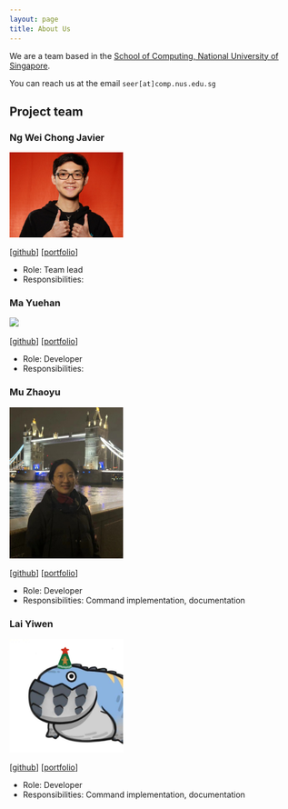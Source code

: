 ```yaml
---
layout: page
title: About Us
---
```


We are a team based in the [School of Computing, National University of Singapore](http://www.comp.nus.edu.sg).

You can reach us at the email `seer[at]comp.nus.edu.sg`

## Project team

### Ng Wei Chong Javier

<img src="images/javierng2knus.png" width="200px">

[[github](https://github.com/javierng2knus)]
[[portfolio](team/javier.md)]

* Role: Team lead
* Responsibilities: <Will be reassigned on a later date>

### Ma Yuehan

<img src="images/johndoe.png" width="200px">

[[github](https://github.com/MaYuehan)]
[[portfolio](team/mayuehan.md)]

* Role: Developer
* Responsibilities: 

### Mu Zhaoyu

<img src="images/ella-e.png" width="200px">

[[github](http://github.com/Ella-e)] 
[[portfolio](team/ella-e.md)]

* Role: Developer
* Responsibilities: Command implementation, documentation

### Lai Yiwen

<img src="images/seahogs.png" width="200px">

[[github](http://github.com/johndoe)]
[[portfolio](team/seahogs.md)]

* Role: Developer
* Responsibilities: Command implementation, documentation